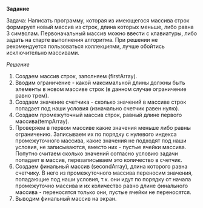 **Задание**

Задача: Написать программу, которая из имеющегося массива строк формирует новый массив из строк, длина которых меньше, либо равна 3 символам. Первоначальный массив можно ввести с клавиатуры, либо задать на старте выполнения алгоритма. При решении не рекомендуется пользоваться коллекциями, лучше обойтись исключительно массивами.

*Решение*

1. Создаем массив строк, заполняем (firstArray).
2. Вводим  ограничение - какой максимальной длины должны быть элементы в новом массиве строк (в данном случае ограничение равно трем).
3. Создаем значение счетчика - сколько значений в массиве строк попадает под наши условия (изначально счетчик равен нулю).
4. Создаем промежуточный массив строк, равный длине первого массива(tempArray).
5. Проверяем в первом массиве какие значения меньше либо равны ограничению. Записываем их по порядку с нулевого индекса промежуточного массива, какие значения не подходят под наши условия, не записываются, вместо них - пустые ячейки массива. Попутно считаем сколько значений согласно условию задачи попадает в массив, перезаписываем это количество в счетчик.
6. Создаем финальный массив (secondArray), длина которого равна счетчику. В него из промежуточного массива переносим значения, попадающие под наши условия, т.к. они идут по порядку от начала промежуточно массива и их количество равно длине финального массива - переносятся только они, пустые ячейки не переносятся.
7. Выводим финальный массив на экран.